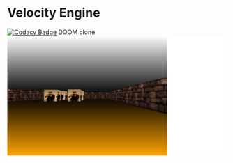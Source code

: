# Velocity Engine
[![Codacy Badge](https://app.codacy.com/project/badge/Grade/43d71a4fac7f4f9cab86a5d88466e2c0)](https://app.codacy.com/gh/MCT32/VelocityEngine/dashboard?utm_source=gh&utm_medium=referral&utm_content=&utm_campaign=Badge_grade) 
DOOM clone
![Screenshot](/screenshots/screenshot.bmp)
